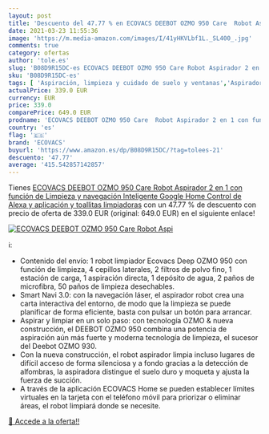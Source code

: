 ```yaml
---
layout: post
title: 'Descuento del 47.77 % en ECOVACS DEEBOT OZMO 950 Care  Robot Aspi'
date: 2021-03-23 11:55:36
image: 'https://m.media-amazon.com/images/I/41yHKVLbf1L._SL400_.jpg'
comments: true
category: ofertas
author: 'tole.es'
slug: 'B08D9R15DC-es ECOVACS DEEBOT OZMO 950 Care Robot Aspirador 2 en 1 con...'
sku: 'B08D9R15DC-es'
tags: [ 'Aspiración, limpieza y cuidado de suelo y ventanas','Aspiradoras','Hogar y cocina','Robots aspiradores','alexa','ecovacs','google','home', ]
actualPrice: 339.0 EUR
currency: EUR
price: 339.0
comparePrice: 649.0 EUR
prodname: 'ECOVACS DEEBOT OZMO 950 Care  Robot Aspirador 2 en 1 con función de Limpieza y navegación Inteligente  Google Home  Control de Alexa y aplicación y toallitas limpiadoras'
country: 'es'
flag: '🇪🇸'
brand: 'ECOVACS'
buyurl: 'https://www.amazon.es/dp/B08D9R15DC/?tag=tolees-21'
descuento: '47.77'
average: '415.542857142857'
---
```


Tienes [ECOVACS DEEBOT OZMO 950 Care  Robot Aspirador 2 en 1 con función de Limpieza y navegación Inteligente  Google Home  Control de Alexa y aplicación y toallitas limpiadoras](https://www.amazon.es/dp/B08D9R15DC/?tag=tolees-21) con un 47.77 % de descuento con precio de oferta de 339.0 EUR (original: 649.0 EUR) en el siguiente enlace!

[![ECOVACS DEEBOT OZMO 950 Care  Robot Aspi](https://m.media-amazon.com/images/I/41yHKVLbf1L._SL400_.jpg)](https://www.amazon.es/dp/B08D9R15DC/?tag=tolees-21)

ℹ️:

- Contenido del envío: 1 robot limpiador Ecovacs Deep OZMO 950 con función de limpieza, 4 cepillos laterales, 2 filtros de polvo fino, 1 estación de carga, 1 aspiración directa, 1 depósito de agua, 2 paños de microfibra, 50 paños de limpieza desechables.
- Smart Navi 3.0: con la navegación láser, el aspirador robot crea una carta interactiva del entorno, de modo que la limpieza se puede planificar de forma eficiente, basta con pulsar un botón para arrancar.
- Aspirar y limpiar en un solo paso: con tecnología OZMO & nueva construcción, el DEEBOT OZMO 950 combina una potencia de aspiración aún más fuerte y moderna tecnología de limpieza, el sucesor del Deebot OZMO 930.
- Con la nueva construcción, el robot aspirador limpia incluso lugares de difícil acceso de forma silenciosa y a fondo gracias a la detección de alfombras, la aspiradora distingue el suelo duro y moqueta y ajusta la fuerza de succión.
- A través de la aplicación ECOVACS Home se pueden establecer límites virtuales en la tarjeta con el teléfono móvil para priorizar o eliminar áreas, el robot limpiará donde se necesite.

[🛒 Accede a la oferta!!](https://www.amazon.es/dp/B08D9R15DC/?tag=tolees-21)
